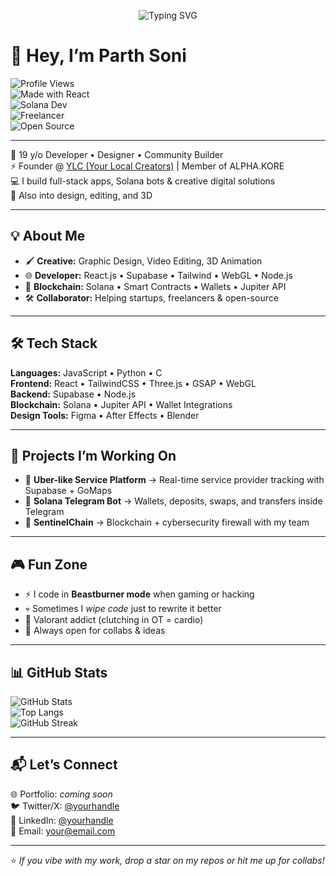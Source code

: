 <p align="center">
  <img src="https://readme-typing-svg.herokuapp.com?font=Fira+Code&weight=600&size=25&pause=1000&color=00FFFF&center=true&vCenter=true&width=550&lines=Developer+%7C+Designer+%7C+Builder;Solana+Dev+%7C+React+Wizard;Always+in+Beastburner+mode+⚡" alt="Typing SVG"/>
</p>


# 👋 Hey, I’m Parth Soni  

![Profile Views](https://komarev.com/ghpvc/?username=Beastburner&style=flat-square&color=blue)  
![Made with React](https://img.shields.io/badge/Made%20with-React-61DAFB?style=flat-square&logo=react&logoColor=black)  
![Solana Dev](https://img.shields.io/badge/Solana-Developer-9945FF?style=flat-square&logo=solana&logoColor=white)  
![Freelancer](https://img.shields.io/badge/Freelancer-Available-orange?style=flat-square&logo=upwork)  
![Open Source](https://img.shields.io/badge/Open%20Source-Lover-brightgreen?style=flat-square&logo=github)  

---

🚀 19 y/o Developer • Designer • Community Builder  
⚡ Founder @ [YLC (Your Local Creators)](https://github.com/YourLocalCreators) | Member of ALPHA.KORE  
💻 I build full-stack apps, Solana bots & creative digital solutions  
🎨 Also into design, editing, and 3D  

---

## 💡 About Me
- 🖌️ **Creative:** Graphic Design, Video Editing, 3D Animation  
- 🌐 **Developer:** React.js • Supabase • Tailwind • WebGL • Node.js  
- 🔐 **Blockchain:** Solana • Smart Contracts • Wallets • Jupiter API  
- 🛠️ **Collaborator:** Helping startups, freelancers & open-source  

---

## 🛠️ Tech Stack
**Languages:** JavaScript • Python • C  
**Frontend:** React • TailwindCSS • Three.js • GSAP • WebGL  
**Backend:** Supabase • Node.js  
**Blockchain:** Solana • Jupiter API • Wallet Integrations  
**Design Tools:** Figma • After Effects • Blender  

---

## 🚧 Projects I’m Working On
- 🔹 **Uber-like Service Platform** → Real-time service provider tracking with Supabase + GoMaps  
- 🔹 **Solana Telegram Bot** → Wallets, deposits, swaps, and transfers inside Telegram  
- 🔹 **SentinelChain** → Blockchain + cybersecurity firewall with my team  

---

## 🎮 Fun Zone
- ⚡ I code in **Beastburner mode** when gaming or hacking  
- 💀 Sometimes I *wipe code* just to rewrite it better  
- 🎯 Valorant addict (clutching in OT = cardio)  
- 🤝 Always open for collabs & ideas  

---

## 📊 GitHub Stats

![GitHub Stats](https://github-readme-stats.vercel.app/api?username=Beastburner&show_icons=true&theme=tokyonight)  
![Top Langs](https://github-readme-stats.vercel.app/api/top-langs/?username=Beastburner&layout=compact&theme=tokyonight)  
![GitHub Streak](https://streak-stats.demolab.com?user=Beastburner&theme=tokyonight&hide_border=true)


---

## 📬 Let’s Connect
🌐 Portfolio: *coming soon*  
🐦 Twitter/X: [@yourhandle](#)  
💼 LinkedIn: [@yourhandle](#)  
📧 Email: your@email.com  

---

⭐ *If you vibe with my work, drop a star on my repos or hit me up for collabs!*  
